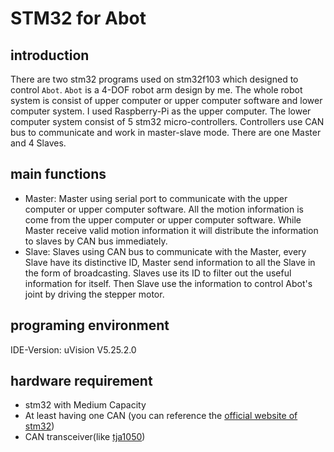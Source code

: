# STM32 for Abot
## introduction
There are two stm32 programs used on stm32f103 which designed to control `Abot`. `Abot` is a 4-DOF robot arm design by me.
The whole robot system is consist of upper computer or upper computer software and lower computer system. I used Raspberry-Pi as the upper computer. The lower computer system consist of 5 stm32 micro-controllers. Controllers use CAN bus to communicate and work in master-slave mode. There are one Master and 4 Slaves.

## main functions
- Master:
Master using serial port to communicate with the upper computer or upper computer software. All the motion information is come from the upper computer or upper computer software. While Master receive valid motion information it will distribute the information to slaves by CAN bus immediately.
- Slave:
Slaves using CAN bus to communicate with the Master, every Slave have its distinctive ID, Master send information to all the Slave in the form of broadcasting. Slaves use its ID to filter out the useful information for itself. Then Slave use the information to control Abot's joint by driving the stepper motor.

## programing environment
IDE-Version:
uVision V5.25.2.0

## hardware requirement
- stm32 with Medium Capacity
- At least having one CAN (you can reference the [official website of stm32](https://www.stmcu.com.cn/))
- CAN transceiver(like [tja1050](https://www.alldatasheet.com/datasheet-pdf/pdf/19755/PHILIPS/TJA1050.html))